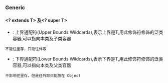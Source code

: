### Generic

#### <? extends T> 及<? super T>

* <? extends T> : 上界通配符(Upper Bounds Wildcards),表示上界是T,用此修饰符修饰的泛类容器,可以指向本类及子类容器

`不能往里存，只能往外取`

* <? supper T> : 下界通配符(Lower Bounds Wildcards),表示下界是T,用此修饰符修饰的泛类容器,可以指向本类及父类容器

`不影响往里存，但是往外取只能放在 Object`
